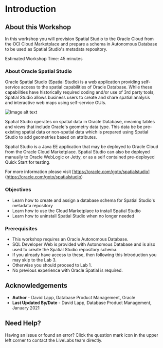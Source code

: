 # Introduction


## About this Workshop

In this workshop you will provision Spatial Studio to the Oracle Cloud from the OCI Cloud Marketplace and prepare a schema in Autonomous Database to be used as Spatial Studio's metadata repository.

Estimated Workshop Time: 45 minutes

### About Oracle Spatial Studio

Oracle Spatial Studio (Spatial Studio) is a web application providing self-service access to the spatial capabilities of Oracle Database. While these capabilities have historically required coding and/or use of 3rd party tools, Spatial Studio allows business users to create and share spatial analysis and interactive web maps using self-service GUIs. 

  ![Image alt text](./images/spatial-studio.png "Spatial Studio")

Spatial Studio operates on spatial data in Oracle Database, meaning tables and views that include Oracle's geometry data type. This data be be pre-existing spatial data or non-spatial data which is prepared using Spatial Studio to add geometries based on attributes. 

Spatial Studio is a Java EE application that may be deployed to Oracle Cloud from the Oracle Cloud Marketplace. Spatial Studio can also be deployed manually to Oracle WebLogic or Jetty, or as a self contained pre-deployed Quick Start for testing.

For more information please visit [https://oracle.com/goto/spatialstudio] (https://oracle.com/goto/spatialstudio)

### Objectives

- Learn how to create and assign a database schema for Spatial Studio's metadata repository
- Learn how to use the Cloud Marketplace to install Spatial Studio
- Learn how to uninstall Spatial Studio when no longer needed


### Prerequisites

- This workshop requires an Oracle Autonomous Database.  
- SQL Developer Web is provided with Autonomous Database and is also used to create the Spatial Studio repository schema. 
- If you already have access to these, then following this Introduction you may skip to the Lab 3. 
- Otherwise you should proceed to Lab 1.
- No previous experience with Oracle Spatial is required.


## Acknowledgements

* **Author** - David Lapp, Database Product Management, Oracle
* **Last Updated By/Date** - David Lapp, Database Product Management, January 2021


## Need Help?  
Having an issue or found an error?  Click the question mark icon in the upper left corner to contact the LiveLabs team directly.